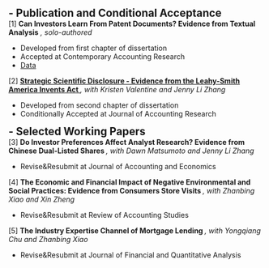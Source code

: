 <h4 style="margin: 0; font-size: 1.3rem; font-weight: bold;"> - Publication and Conditional Acceptance</h4>
<div class="title">
  [1]
  <strong>Can Investors Learn From Patent Documents? Evidence from Textual Analysis</strong>
  <em>, solo-authored</em>
</div>
<ul>
  <li>Developed from first chapter of dissertation</li>
  <li>Accepted at Contemporary Accounting Research</li>
  <li><a href="https://github.com/yuxiang-zheng/Zheng2025_CAR">
      Data
    </a></li>
</ul>

<div class="title">
  [2]
  <strong>
    <a href="https://papers.ssrn.com/sol3/papers.cfm?abstract_id=4429511">
      Strategic Scientific Disclosure - Evidence from the Leahy-Smith America Invents Act
    </a>
  </strong>
  <em>, with Kristen Valentine and Jenny Li Zhang</em>
</div>
<ul>
  <li>Developed from second chapter of dissertation</li>
  <li>Conditionally Accepted at Journal of Accounting Research</li>
</ul>


<h4 style="margin: 0; font-size: 1.3rem; font-weight: bold;"> - Selected Working Papers</h4>
<div class="title">
  [3]
  <strong>
      Do Investor Preferences Affect Analyst Research? Evidence from Chinese Dual-Listed Shares
  </strong>
  <em>, with Dawn Matsumoto and Jenny Li Zhang</em>
</div>
<ul>
  <li>Revise&Resubmit at Journal of Accounting and Economics</li>
</ul>

<div class="title">
  [4]
  <strong>
      The Economic and Financial Impact of Negative Environmental and Social Practices: Evidence from
Consumers Store Visits
  </strong>
  <em>, with Zhanbing Xiao and Xin Zheng</em>
</div>
<ul>
  <li>Revise&Resubmit at Review of Accounting Studies</li>
</ul>

<div class="title">
  [5]
  <strong>
      The Industry Expertise Channel of Mortgage Lending
  </strong>
  <em>, with Yongqiang Chu and Zhanbing Xiao</em>
</div>
<ul>
  <li>Revise&Resubmit at Journal of Financial and Quantitative Analysis</li>
</ul>
